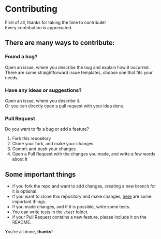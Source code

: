 # Contributing
First of all, thanks for taking the time to contribute!  
Every contribution is appreciated.

## There are many ways to contribute:

### Found a bug?
Open an issue, where you describe the bug and explain how it occurred.  
There are some straightforward issue templates, choose one that fits your needs.

### Have any ideas or suggestions?
Open an issue, where you describe it.  
Or you can directly open a pull request with your idea done.

### Pull Request
Do you want to fix a bug or add a feature?  
1. Fork this repository
2. Clone your fork, and make your changes
3. Commit and push your changes
4. Open a Pull Request with the changes you made, and write a few words about it

## Some important things
* If you fork the repo and want to add changes, creating a new branch for it is optional.  
* If you want to clone this repository and make changes, [here](README.md#download-and-build-from-source) are some important things.
* If you made changes, and if it is possible, write some tests.
* You can write tests in the `/test` folder.
* If your Pull Request contains a new feature, please include it on the README.

You're all done, **thanks!**